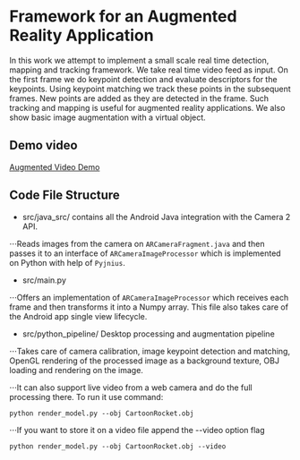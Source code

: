 # Framework for an Augmented Reality Application

In this work we attempt to implement a small scale real time detection,
mapping and tracking framework. We take real time video feed as input.
On the first frame we do keypoint detection and evaluate descriptors for
the keypoints. Using keypoint matching we track these points in the
subsequent frames. New points are added as they are detected in the
frame. Such tracking and mapping is useful for augmented reality
applications. We also show basic image augmentation with a virtual
object.

## Demo video

[Augmented Video Demo](https://youtu.be/0qT57X_Es4A)

## Code File Structure

* src/java_src/ contains all the Android Java integration with the
  Camera 2 API.

⋅⋅⋅Reads images from the camera on `ARCameraFragment.java` and then
passes it to an interface of `ARCameraImageProcessor` which is
implemented on Python with help of `Pyjnius`.

* src/main.py

⋅⋅⋅Offers an implementation of `ARCameraImageProcessor` which receives
each frame and then transforms it into a Numpy array. This file also
takes care of the Android app single view lifecycle.

* src/python_pipeline/ Desktop processing and augmentation pipeline

⋅⋅⋅Takes care of camera calibration, image keypoint detection and
matching, OpenGL rendering of the processed image as a background
texture, OBJ loading and rendering on the image.

⋅⋅⋅It can also support live video from a web camera and do the full
processing there. To run it use command:
```
python render_model.py --obj CartoonRocket.obj
```

⋅⋅⋅If you want to store it on a video file append the --video option
flag

```
python render_model.py --obj CartoonRocket.obj --video
```
